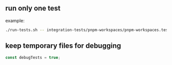 ## run only one test

example:

```sh
./run-tests.sh -- integration-tests/pnpm-workspaces/pnpm-workspaces.test.ts
```

## keep temporary files for debugging

```js
const debugTests = true;
```
